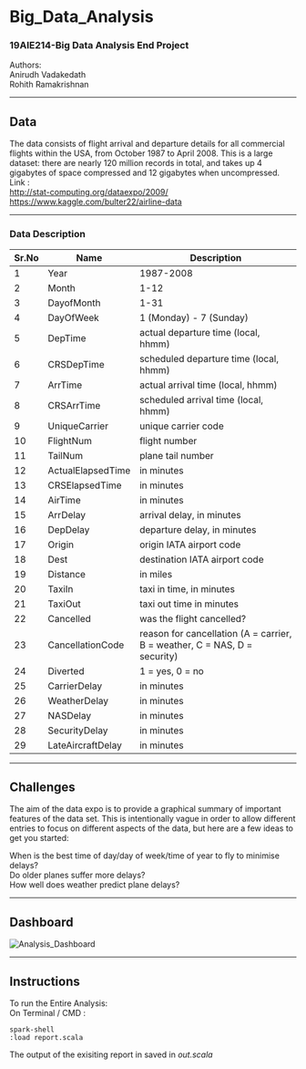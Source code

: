 # Big_Data_Analysis
### 19AIE214-Big Data Analysis End Project   
Authors:  
Anirudh Vadakedath     
Rohith Ramakrishnan   
<hr style=\"border:0.5px solid gray\"> </hr>

## Data
The data consists of flight arrival and departure details for all commercial flights within the USA, from October 1987 to April 2008. This is a large dataset: there are nearly 120 million records in total, and takes up 4 gigabytes of space compressed and 12 gigabytes when uncompressed.  
Link :  
<a>http://stat-computing.org/dataexpo/2009/</a>  
https://www.kaggle.com/bulter22/airline-data  
  
<hr style=\"border:0.5px solid gray\"> </hr>

### Data Description
| Sr.No |	Name |	Description |
|-------|------|--------------|
|1  | Year	|1987-2008
|2	|Month	|1-12
|3	|DayofMonth	|1-31
|4	|DayOfWeek	|1 (Monday) - 7 (Sunday)
|5	|DepTime	|actual departure time (local, hhmm)
|6	|CRSDepTime	|scheduled departure time (local, hhmm)
|7	|ArrTime	|actual arrival time (local, hhmm)
|8	|CRSArrTime	|scheduled arrival time (local, hhmm)
|9	|UniqueCarrier	|unique carrier code
|10	|FlightNum	|flight number
|11	|TailNum	|plane tail number
|12	|ActualElapsedTime	|in minutes
|13	|CRSElapsedTime	|in minutes
|14	|AirTime	|in minutes
|15	|ArrDelay	|arrival delay, in minutes
|16	|DepDelay	|departure delay, in minutes
|17	|Origin	|origin IATA airport code
|18	|Dest	|destination IATA airport code
|19	|Distance	|in miles
|20	|TaxiIn	|taxi in time, in minutes
|21	|TaxiOut	|taxi out time in minutes
|22	|Cancelled|	was the flight cancelled?
|23	|CancellationCode	|reason for cancellation (A = carrier, B = weather, C = NAS, D = security)
|24	|Diverted	|1 = yes, 0 = no
|25	|CarrierDelay	|in minutes
|26	|WeatherDelay	|in minutes
|27	|NASDelay	|in minutes
|28	|SecurityDelay	|in minutes
|29	|LateAircraftDelay	|in minutes
<hr style=\"border:0.5px solid gray\"> </hr>

## Challenges
The aim of the data expo is to provide a graphical summary of important features of the data set. This is intentionally vague in order to allow different entries to focus on different aspects of the data, but here are a few ideas to get you started:  

  When is the best time of day/day of week/time of year to fly to minimise delays?  
  Do older planes suffer more delays?  
  How well does weather predict plane delays?  
<hr style=\"border:0.5px solid gray\"> </hr>

## Dashboard
![Analysis_Dashboard](https://user-images.githubusercontent.com/55501708/115195544-83eda080-a10c-11eb-8ec6-7497406bb17d.jpg)
<hr style=\"border:0.5px solid gray\"> </hr>

## Instructions
To run the Entire Analysis:  
On Terminal / CMD :  
```
spark-shell  
:load report.scala
```  
The output of the exisiting report in saved in <i>out.scala</i> 
